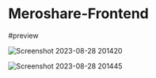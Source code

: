 # Meroshare-Frontend
#preview

![Screenshot 2023-08-28 201420](https://github.com/Simonbasnet/Meroshare-Frontend/assets/141167735/284ebdea-fa0e-4ffe-bcf2-70c0440f5e05)

![Screenshot 2023-08-28 201445](https://github.com/Simonbasnet/Meroshare-Frontend/assets/141167735/57997231-09fa-4561-b499-06deda2a0709)
